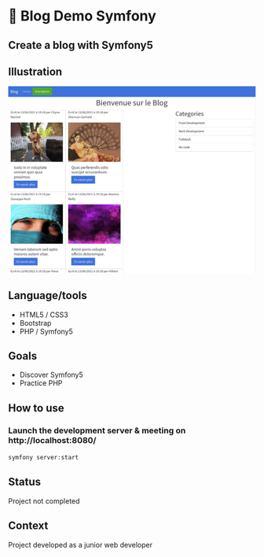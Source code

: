 
#  :musical_score: Blog Demo Symfony

## Create a blog with Symfony5

## Illustration
![Exemple](screenshot.png)

## Language/tools
- HTML5 / CSS3 
- Bootstrap
- PHP / Symfony5

## Goals 
- Discover Symfony5
- Practice PHP

## How to use 


### Launch the development server & meeting on http://localhost:8080/
``` php
symfony server:start
```

## Status
Project not completed

## Context
Project developed as a junior web developer

